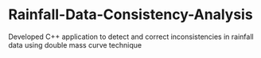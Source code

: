 # Rainfall-Data-Consistency-Analysis
Developed C++ application to detect and correct inconsistencies in rainfall data using double mass curve technique
